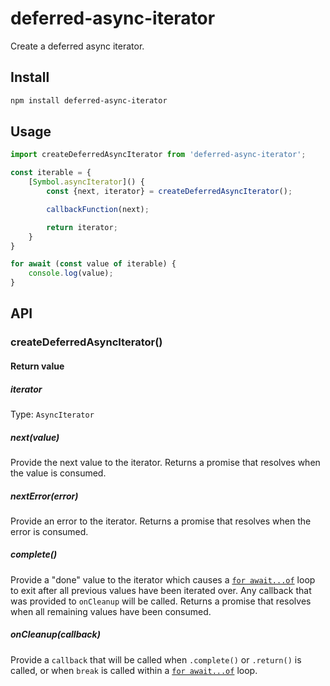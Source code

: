 # deferred-async-iterator

Create a deferred async iterator.

## Install

```sh
npm install deferred-async-iterator
```

## Usage

```js
import createDeferredAsyncIterator from 'deferred-async-iterator';

const iterable = {
	[Symbol.asyncIterator]() {
		const {next, iterator} = createDeferredAsyncIterator();

		callbackFunction(next);

		return iterator;
	}
}

for await (const value of iterable) {
	console.log(value);
}
```

## API

### createDeferredAsyncIterator()

#### Return value

##### iterator

Type: `AsyncIterator`

##### next(value)

Provide the next value to the iterator. Returns a promise that resolves when the value is consumed.

##### nextError(error)

Provide an error to the iterator. Returns a promise that resolves when the error is consumed.

##### complete()

Provide a "done" value to the iterator which causes a [`for await...of`](https://developer.mozilla.org/en-US/docs/Web/JavaScript/Reference/Statements/for-await...of) loop to exit after all previous values have been iterated over. Any callback that was provided to `onCleanup` will be called. Returns a promise that resolves when all remaining values have been consumed.

##### onCleanup(callback)

Provide a `callback` that will be called when `.complete()` or `.return()` is called, or when `break` is called within a [`for await...of`](https://developer.mozilla.org/en-US/docs/Web/JavaScript/Reference/Statements/for-await...of) loop.
